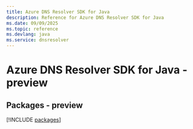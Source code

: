 ```yaml
---
title: Azure DNS Resolver SDK for Java
description: Reference for Azure DNS Resolver SDK for Java
ms.date: 09/09/2025
ms.topic: reference
ms.devlang: java
ms.service: dnsresolver
---
```

# Azure DNS Resolver SDK for Java - preview
## Packages - preview
[!INCLUDE [packages](dns-resolver-index.md)]